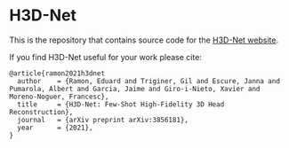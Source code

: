 # H3D-Net

This is the repository that contains source code for the [H3D-Net website](https://crisalixsa.github.io/h3d-net).

If you find H3D-Net useful for your work please cite:
```
@article{ramon2021h3dnet
  author    = {Ramon, Eduard and Triginer, Gil and Escure, Janna and Pumarola, Albert and Garcia, Jaime and Giro-i-Nieto, Xavier and Moreno-Noguer, Francesc},
  title     = {H3D-Net: Few-Shot High-Fidelity 3D Head Reconstruction},
  journal   = {arXiv preprint arXiv:3856181},
  year      = {2021},
}
```